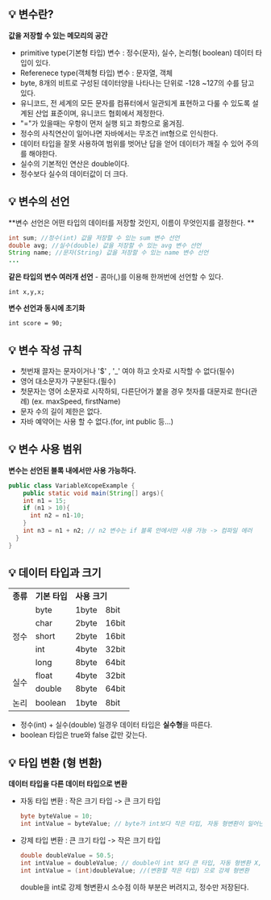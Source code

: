 ## :bulb: 변수란?

**값을 저장할 수 있는 메모리의 공간** 

- primitive type(기본형 타입) 변수 : 정수(문자), 실수, 논리형( boolean) 데이터 타입이 있다.
- Referenece type(객체형 타입) 변수 : 문자열, 객체
- byte, 8개의 비트로 구성된 데이터양을 나타나는 단위로 -128 ~127의 수를 담고 있다.
- 유니코드, 전 세계의 모든 문자를 컴퓨터에서 일관되게 표현하고 다룰 수 있도록 설계된 산업 표준이며, 유니코드 협회에서 제정한다.
- "="가 있을때는 우항이 먼저 실행 되고 좌항으로 옮겨짐.
- 정수의 사칙연산이 일어나면 자바에서는 무조건 int형으로 인식한다.
- 데이터 타입을 잘못 사용하여 범위를 벗어난 답을 얻어 데이터가 깨질 수 있어 주의를 해야한다.
- 실수의 기본적인 연산은 double이다.
- 정수보다 실수의 데이터값이 더 크다.



## :bulb: 변수의 선언

**변수 선언은 어떤 타입의 데이터를 저장할 것인지, 이름이 무엇인지를 결정한다. **

``` java
int sum; //정수(int) 값을 저장할 수 있는 sum 변수 선언
double avg; //실수(double) 값을 저장할 수 있는 avg 변수 선언
String name; //문자(String) 값을 저장할 수 있는 name 변수 선언
...
```

**같은 타입의 변수 여러개 선언** - 콤마(,)를 이용해 한꺼번에 선언할 수 있다.

` int x,y,x; `

 **변수 선언과 동시에 초기화**

` int score = 90; `



## :bulb: 변수 작성 규칙

- 첫번재 끌자는 문자이거나 '$' , '_' 여야 하고 숫자로 시작할 수 없다(필수)
- 영어 대소문자가 구분된다.(필수)
- 첫문자는 영어 소문자로 시작하되, 다른단어가 붙을 경우 첫자를 대문자로 한다(관례) (ex. maxSpeed, firstName)
- 문자 수의 길이 제한은 없다.
- 자바 예약어는 사용 할 수 없다.(for, int public 등...)



## :bulb: 변수 사용 범위

**변수는 선언된 블록 내에서만 사용 가능하다.**

```java
public class VariableXcopeExample {
	public static void main(String[] args){
    int n1 = 15;
    if (n1 > 10){
      int n2 = n1-10;
    }
    int n3 = n1 + n2; // n2 변수는 if 블록 안에서만 사용 가능 -> 컴파일 에러 
  }
}
```



## :bulb: 데이터 타입과 크기

<table>
  <tr>
   <td><b>종류</b></td><td><b>기본 타입</b></td><td colspan="2"><b>사용 크기</b></td>
  </tr>
   <tr>
    <td rowspan="5">정수</td><td>byte</td><td>1byte</td><td>8bit</td>
  </tr>
  <tr>
    <td>char</td><td>2byte</td><td>16bit</td>
  </tr>
   <tr>
    <td>short</td><td>2byte</td><td>16bit</td>
  </tr>
   <tr>
    <td>int</td><td>4byte</td><td>32bit</td>
  </tr>
   <tr>
    <td>long</td><td>8byte</td><td>64bit</td>
  </tr>
  <tr>
    <td rowspan="2">실수</td><td>float</td><td>4byte</td><td>32bit</td>
  </tr>
   <tr>
    <td>double</td><td>8byte</td><td>64bit</td>
  </tr>
   <tr>
    <td>논리</td><td>boolean</td><td>1byte</td><td>8bit</td>
  </tr>
</table>

- 정수(int) + 실수(double) 일경우 데이터 타입은 **실수형**을 따른다.
- boolean 타입은 true와 false 값만 갖는다.



## :bulb: 타입 변환 (형 변환)

**데이터 타입을 다른 데이터 타입으로 변환** 

- 자동 타입 변환 : 작은 크기 타입 -> 큰 크기 타입

  ```java
  byte byteValue = 10;
  int intValue = byteValue; // byte가 int보다 작은 타입, 자동 형변환이 일어난다.
  ```

- 강제 타입 변환 : 큰 크기 타입 -> 작은 크기 타입

  ```java
  double doubleValue = 50.5;
  int intValue = doubleValue; // double이 int 보다 큰 타입, 자동 형변환 X, 컴파일 에러
  int intValue = (int)doubleValue; //(변환할 작은 타입) 으로 강제 형변환  
  ```

  double을 int로 강제 형변환시  소수점 이하 부분은 버려지고, 정수만 저장된다.

  



